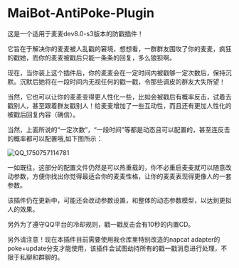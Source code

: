 # MaiBot-AntiPoke-Plugin

这是一个适用于麦麦dev8.0-s3版本的防戳插件！

它旨在于解决你的麦麦被人乱戳的窘境，想想看，一群群友围攻了你的麦麦，疯狂的戳她，而你的麦麦被戳后只能一条条的回复，多么狼狈啊。

现在，当你装上这个插件后，你的麦麦会在一定时间内被戳够一定次数后，保持沉默。沉默后她将在一段时间内无视任何的戳一戳，令那些调皮的群友大失所望！

当然，它也可以让你的麦麦变得更人性化一些，比如会被戳后有概率反击，试着去戳别人，甚至跟着群友戳别人！给麦麦增加了一些互动性，而且还有更加人性化的被戳后回复内容（确信）。

当然，上面所说的“一定次数”，“一段时间”等都是动态且可以配置的，甚至连反击的概率都可以配置哦,如下图所示：

![QQ_1750757114781](https://github.com/user-attachments/assets/c252566d-b92e-4e3e-a071-817a3bcf4128)

一如既往，这部分的配置文件仍然是可以热重载的，你不必重启麦麦就可以随意改动参数，方便你找出你觉得最适合你的麦麦性格，让你的麦麦表现得更像人的一套参数。

该插件仍在更新中，可能还会改动参数设置，和整体的动态参数模型，以达到更拟人的效果。

另外为了遵守QQ平台的冷却规则，戳一戳反击会有10秒的内置CD。

另外请注意！现在本插件目前需要使用我仓库里特别改造的napcat adapter的poke+update分支才能使用，该插件会试图劫持所有的戳一戳消息进行处理，不限于私聊和群聊的。

